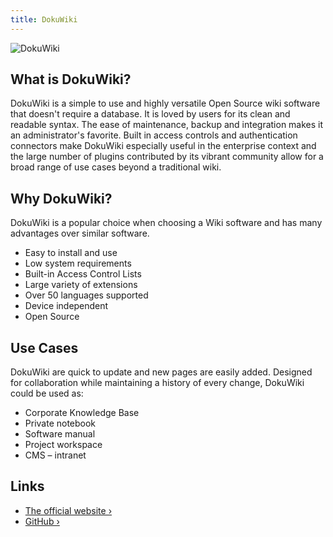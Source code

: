```yaml
---
title: DokuWiki
---
```


![DokuWiki](https://www.dokuwiki.org/lib/tpl/dokuwiki/images/logo.png)

## What is DokuWiki?

DokuWiki is a simple to use and highly versatile Open Source wiki software that doesn't require a database. It is loved by users for its clean and readable syntax. The ease of maintenance, backup and integration makes it an administrator's favorite. Built in access controls and authentication connectors make DokuWiki especially useful in the enterprise context and the large number of plugins contributed by its vibrant community allow for a broad range of use cases beyond a traditional wiki.

## Why DokuWiki?

DokuWiki is a popular choice when choosing a Wiki software and has many advantages over similar software.

- Easy to install and use
- Low system requirements
- Built-in Access Control Lists
- Large variety of extensions
- Over 50 languages supported
- Device independent
- Open Source

## Use Cases

DokuWiki are quick to update and new pages are easily added. Designed for collaboration while maintaining a history of every change, DokuWiki could be used as:

- Corporate Knowledge Base
- Private notebook
- Software manual
- Project workspace
- CMS – intranet

## Links

- [The official website ›](https://www.dokuwiki.org)
- [GitHub ›](https://github.com/splitbrain/dokuwiki)
